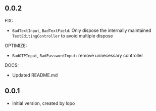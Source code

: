 ## 0.0.2

FIX:

- `BadTextInput`, `BadTextField`: Only dispose the internally maintained `TextEditingController` to avoid multiple
  dispose

OPTIMIZE:

- `BadOTPInput`, `BadPasswordInput`: remove unnecessary controller

DOCS:

- Updated README.md

## 0.0.1

- Initial version, created by lopo
